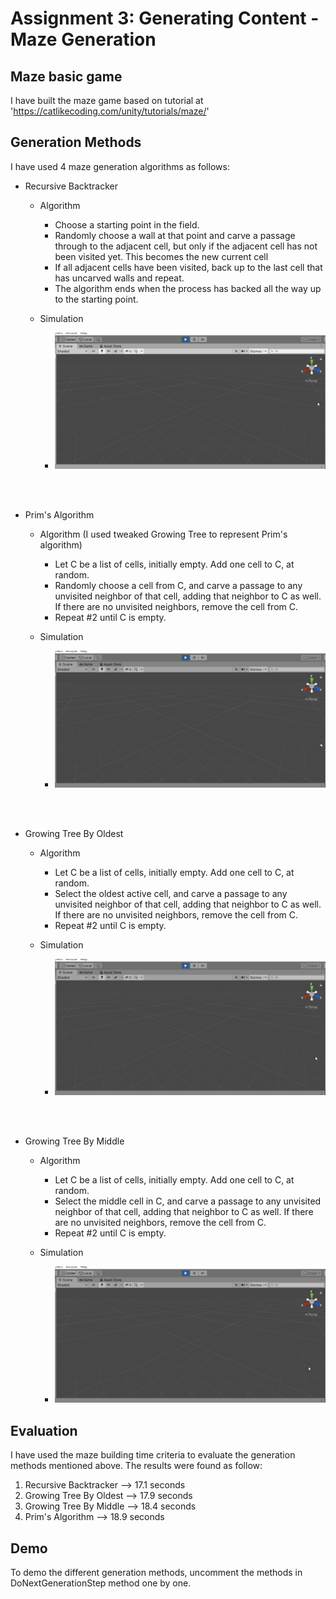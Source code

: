 # Assignment 3: Generating Content - Maze Generation

## Maze basic game

I have built the maze game based on tutorial at 'https://catlikecoding.com/unity/tutorials/maze/'

## Generation Methods

I have used 4 maze generation algorithms as follows:

- Recursive Backtracker 
    - Algorithm
        - Choose a starting point in the field.
        - Randomly choose a wall at that point and carve a passage through to the adjacent cell, but only if the adjacent cell has not been visited yet. This becomes the new current cell
        - If all adjacent cells have been visited, back up to the last cell that has uncarved walls and repeat.
        - The algorithm ends when the process has backed all the way up to the starting point.

    - Simulation
        - <img src='Screenshots/RecursiveBacktracker.gif'>


<br><br>


- Prim's Algorithm 
    - Algorithm (I used tweaked Growing Tree to represent Prim's algorithm)
        - Let C be a list of cells, initially empty. Add one cell to C, at random.
        - Randomly choose a cell from C, and carve a passage to any unvisited neighbor of that cell, adding that neighbor to C as well. If there are no unvisited neighbors, remove the cell from C.
        - Repeat #2 until C is empty.

    - Simulation
        - <img src='Screenshots/PrimsAlgorithm.gif'>

<br><br>

- Growing Tree By Oldest 
    - Algorithm
        - Let C be a list of cells, initially empty. Add one cell to C, at random.
        - Select the oldest active cell, and carve a passage to any unvisited neighbor of that cell, adding that neighbor to C as well. If there are no unvisited neighbors, remove the cell from C.
        - Repeat #2 until C is empty.

    - Simulation
        - <img src='Screenshots/GrowingTreeByOldest.gif'>


<br><br>

- Growing Tree By Middle 
    - Algorithm
        - Let C be a list of cells, initially empty. Add one cell to C, at random.
        - Select the middle cell in C, and carve a passage to any unvisited neighbor of that cell, adding that neighbor to C as well. If there are no unvisited neighbors, remove the cell from C.
        - Repeat #2 until C is empty.

    - Simulation
        - <img src='Screenshots/GrowingTreeByMiddle.gif'>


## Evaluation

I have used the maze building time criteria to evaluate the generation methods mentioned above. The results were found as follow:

1. Recursive Backtracker --> 17.1 seconds
2. Growing Tree By Oldest --> 17.9 seconds
3. Growing Tree By Middle --> 18.4 seconds
4. Prim's Algorithm --> 18.9 seconds


## Demo

To demo the different generation methods, uncomment the methods in DoNextGenerationStep method one by one.

